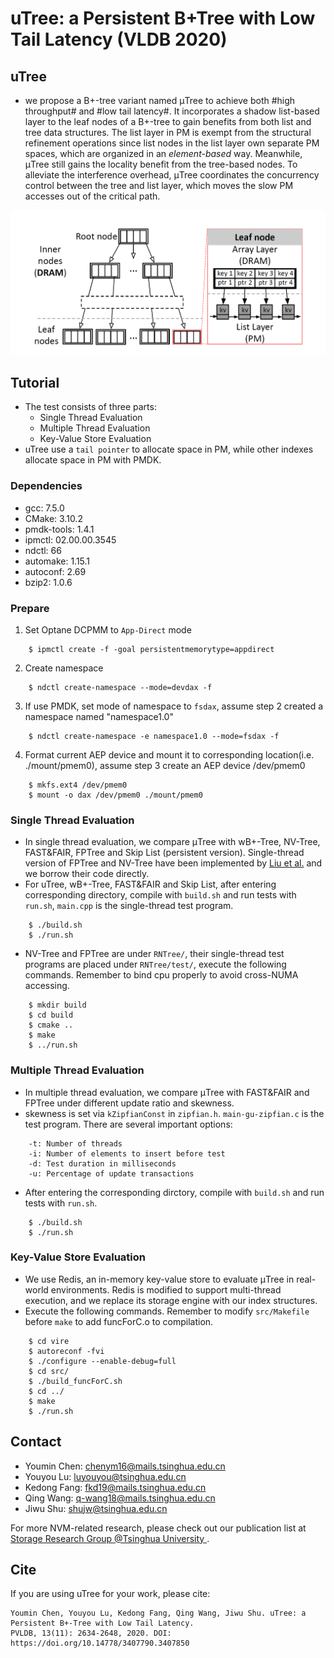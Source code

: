 # uTree: a Persistent B+Tree with Low Tail Latency (VLDB 2020)

## uTree

* we propose a B+-tree variant named μTree to achieve both #high throughput# and #low tail latency#. It incorporates a shadow list-based layer to the leaf nodes of a B+-tree to gain benefits from both list and tree data structures. The list layer in PM is exempt from the structural refinement operations since list nodes in the list layer own separate PM spaces, which are organized in an _element-based_ way. Meanwhile, μTree still gains the locality benefit from the tree-based nodes. To alleviate the interference overhead, μTree coordinates the concurrency control between the tree and list layer, which moves the slow PM accesses out of the critical path.

<p align="center">
<img src="./Documentation/uTree-overview.PNG" >
</p>

## Tutorial

* The test consists of three parts:
  * Single Thread Evaluation
  * Multiple Thread Evaluation
  * Key-Value Store Evaluation
* uTree use a `tail pointer` to allocate space in PM, while other indexes allocate space in PM with PMDK.

### Dependencies

* gcc: 7.5.0
* CMake: 3.10.2
* pmdk-tools: 1.4.1
* ipmctl: 02.00.00.3545
* ndctl: 66
* automake: 1.15.1
* autoconf: 2.69
* bzip2: 1.0.6

### Prepare

1. Set Optane DCPMM to `App-Direct` mode

```
    $ ipmctl create -f -goal persistentmemorytype=appdirect
```

2. Create namespace

```
    $ ndctl create-namespace --mode=devdax -f
```

3. If use PMDK, set mode of namespace to `fsdax`, assume step 2 created a namespace named "namespace1.0"

```
    $ ndctl create-namespace -e namespace1.0 --mode=fsdax -f
```

4. Format current AEP device and mount it to corresponding location(i.e. ./mount/pmem0), assume step 3 create an AEP device /dev/pmem0

```
    $ mkfs.ext4 /dev/pmem0
    $ mount -o dax /dev/pmem0 ./mount/pmem0
```

### Single Thread Evaluation

* In single thread evaluation, we compare μTree with wB+-Tree,
NV-Tree, FAST&FAIR, FPTree and Skip List (persistent version). Single-thread version of FPTree and NV-Tree have been implemented by [Liu et al.](https://github.com/liumx10/ICPP-RNTree) and we borrow their code directly.
* For uTree, wB+-Tree, FAST&FAIR and Skip List, after entering corresponding directory, compile with `build.sh` and run tests with `run.sh`, `main.cpp` is the single-thread test program.

```
    $ ./build.sh
    $ ./run.sh
```

* NV-Tree and FPTree are under `RNTree/`, their single-thread test programs are placed under `RNTree/test/`, execute the following commands. Remember to bind cpu properly to avoid cross-NUMA accessing.

```
    $ mkdir build
    $ cd build
    $ cmake ..
    $ make 
    $ ../run.sh
```

### Multiple Thread Evaluation

* In multiple thread evaluation, we compare μTree with FAST&FAIR and FPTree under different update ratio and skewness.
* skewness is set via `kZipfianConst` in `zipfian.h`. `main-gu-zipfian.c` is the test program. There are several important options:

```
    -t: Number of threads
    -i: Number of elements to insert before test
    -d: Test duration in milliseconds
    -u: Percentage of update transactions
```

* After entering the corresponding dirctory, compile with `build.sh` and run tests with `run.sh`.

```
    $ ./build.sh
    $ ./run.sh
```

### Key-Value Store Evaluation

* We use Redis, an in-memory key-value store to evaluate μTree in real-world environments. Redis is modified to support multi-thread execution, and we replace its storage engine with our index structures.
* Execute the following commands. Remember to modify `src/Makefile` before `make` to add funcForC.o to compilation.

```
    $ cd vire
    $ autoreconf -fvi
    $ ./configure --enable-debug=full
    $ cd src/
    $ ./build_funcForC.sh
    $ cd ../
    $ make
    $ ./run.sh
```

## Contact

* Youmin Chen: chenym16@mails.tsinghua.edu.cn
* Youyou Lu: luyouyou@tsinghua.edu.cn
* Kedong Fang: fkd19@mails.tsinghua.edu.cn
* Qing Wang: q-wang18@mails.tsinghua.edu.cn
* Jiwu Shu: shujw@tsinghua.edu.cn

For more NVM-related research, please check out our publication list at [Storage Research Group @Tsinghua University
](http://storage.cs.tsinghua.edu.cn/pub/).

## Cite

If you are using uTree for your work, please cite:

```
Youmin Chen, Youyou Lu, Kedong Fang, Qing Wang, Jiwu Shu. uTree: a Persistent B+-Tree with Low Tail Latency. 
PVLDB, 13(11): 2634-2648, 2020. DOI: https://doi.org/10.14778/3407790.3407850
```
